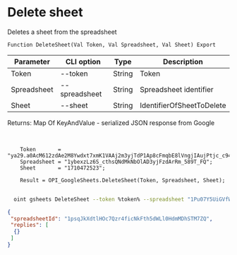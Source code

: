 ﻿---
sidebar_position: 2
---

# Delete sheet
 Deletes a sheet from the spreadsheet



`Function DeleteSheet(Val Token, Val Spreadsheet, Val Sheet) Export`

  | Parameter | CLI option | Type | Description |
  |-|-|-|-|
  | Token | --token | String | Token |
  | Spreadsheet | --spreadsheet | String | Spreadsheet identifier |
  | Sheet | --sheet | String | IdentifierOfSheetToDelete |

  
  Returns:  Map Of KeyAndValue - serialized JSON response from Google

<br/>




```bsl title="Code example"
    Token       = "ya29.a0AcM612zdAe2M8Ywdxt7xmK1VAAj2m3yjTdP1Ap8cFmqbE8lVngjIAujPtjc_c94MCuKNLfn7MSssBd6NfMXDQDrHMUv7Fgjp7cjuXk68n...";
    Spreadsheet = "1ybexzLz6S_cthsQNdMkNbOlAD3yjFzdArRm_589T_FQ";
    Sheet       = "1710472523";

    Result = OPI_GoogleSheets.DeleteSheet(Token, Spreadsheet, Sheet);
```



```sh title="CLI command example"
    
  oint gsheets DeleteSheet --token %token% --spreadsheet "1Pu07Y5UiGVfW4fqfP7tcSQtdSX_2wdm2Ih23zlxJJwc" --sheet "1790807910"

```

```json title="Result"
{
 "spreadsheetId": "1psqJkXdtlHOc7Qzr4ficNkFth5dWLl0HdmMDhSTM7ZQ",
 "replies": [
  {}
 ]
}
```
